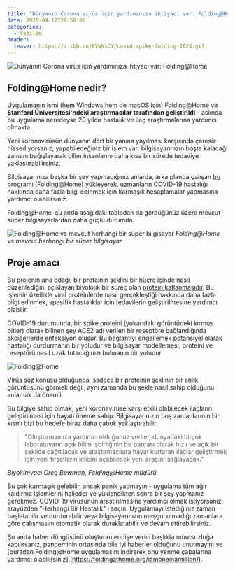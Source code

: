 ```yaml
---
title: "Dünyanın Corona virüs için yardımınıza ihtiyacı var: Folding@Home"
date: 2020-04-12T20:50:00
categories:
  - Yazılım
header:
  teaser: https://i.ibb.co/KVwNxCY/covid-spike-folding-1024.gif
---
```

![Dünyanın Corona virüs için yardımınıza ihtiyacı var: Folding@Home](https://i.ibb.co/KVwNxCY/covid-spike-folding-1024.gif)

Folding@Home nedir?
-
Uygulamanın ismi (hem Windows hem de macOS için) Folding@Home ve **Stanford Üniversitesi'ndeki araştırmacılar tarafından geliştirildi** - aslında bu uygulama neredeyse 20 yıldır hastalık ve ilaç araştırmalarına yardımcı olmakta.

Yeni koronavirüsün dünyanın dört bir yanına yayılması karşısında çaresiz hissediyorsanız, yapabileceğiniz bir işlem var: bilgisayarınızın boşta kalacağı zamanı bağışlayarak bilim insanlarını daha kısa bir sürede tedaviye yaklaştırabilirsiniz.

Bilgisayarınıza başka bir şey yapmadığınız anlarda, arka planda çalışan [bu programı (Folding@Home)](https://foldingathome.org/iamoneinamillion/) yükleyerek, uzmanların COVID-19 hastalığı hakkında daha fazla bilgi edinmek için karmaşık hesaplamalar yapmasına yardımcı olabilirsiniz.

Folding@Home, şu anda aşağıdaki tablodan da gördüğünüz üzere mevcut süper bilgisayarlardan daha güçlü durumda.

![Folding@Home vs mevcut herhangi bir süper bilgisayar](https://i.dailymail.co.uk/1s/2020/04/17/18/27328574-8230595-image-a-2_1587144655586.jpg)
*Folding@Home vs mevcut herhangi bir süper bilgisayar*

Proje amacı
-
Bu projenin ana odağı, bir proteinin şeklini bir hücre içinde nasıl düzenlediğini açıklayan biyolojik bir süreç olan [protein katlanmasıdır](https://en.wikipedia.org/wiki/Protein_folding). Bu işlemin özellikle viral proteinlerde nasıl gerçekleştiği hakkında daha fazla bilgi edinmek, spesifik hastalıklar için tedavilerin geliştirilmesine yardımcı olabilir.

COVID-19 durumunda, bir spike proteini (yukarıdaki görüntüdeki kırmızı bitler) olarak bilinen şey ACE2 adı verilen bir reseptöre bağlandığında akciğerlerde enfeksiyon oluşur. Bu bağlantıyı engellemek potansiyel olarak hastalığı durdurmanın bir yoludur ve bilgisayar modellemesi, proteini ve reseptörü nasıl uzak tutacağınızı bulmanın bir yoludur.

![Folding@Home](https://www.sciencealert.com/images/2020-03/corona-fold-2.jpg)

Virüs söz konusu olduğunda, sadece bir proteinin şeklinin bir anlık görüntüsünü görmek değil, aynı zamanda bu şekle nasıl sahip olduğunu anlamak da önemli.

Bu bilgiye sahip olmak, yeni koronavirüse karşı etkili olabilecek ilaçların geliştirilmesi için hayati öneme sahip. Bilgisayarınızın boş zamanlarının bir kısmı bizi bu hedefe biraz daha çabuk yaklaştırabilir.

> "Oluşturmamıza yardımcı olduğunuz veriler, dünyadaki birçok laboratuvarın açık bilim işbirliğinin bir parçası olarak hızlı ve açık bir şekilde dağıtılacak ve araştırmacılara hayat kurtaran ilaçlar geliştirmek için yeni fırsatların kilidini açabilecek yeni araçlar sağlayacak."

<cite>Biyokimyacı Greg Bowman, Folding@Home müdürü</cite>

Bu çok karmaşık gelebilir, ancak panik yapmayın - uygulama tüm ağır kaldırma işlemlerini halleder ve yüklendikten sonra bir şey yapmanız gerekmez. COVID-19 virüsünün araştırılmasına yardımcı olmak istiyorsanız, arayüzden "Herhangi Bir Hastalık" ı seçin. Uygulamayı istediğiniz zaman başlatabilir ve durdurabilir veya bilgisayarınızın meşgul olmadığı zamanlara göre çalışmasını otomatik olarak duraklatabilir ve devam ettirebilirsiniz.

Şu anda haber döngüsünü oluşturan endişe verici başlıkta umutsuzluğa kapılırsanız, pandeminin ortasında bile iyi haberler olduğunu unutmayın; ve [buradan Folding@Home uygulamasını indirerek onu yenme çabalarına yardımcı olabilirsiniz].(https://foldingathome.org/iamoneinamillion/).
